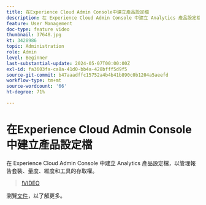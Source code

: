 ```yaml
---
title: 在Experience Cloud Admin Console中建立產品設定檔
description: 在 Experience Cloud Admin Console 中建立 Analytics 產品設定檔，以管理報告套裝、量度、維度和工具的存取權。
feature: User Management
doc-type: feature video
thumbnail: 37648.jpg
kt: 3428986
topic: Administration
role: Admin
level: Beginner
last-substantial-update: 2024-05-07T00:00:00Z
exl-id: fa3603fa-ca8a-41d0-bb4a-428bfff5d9f5
source-git-commit: b47aaadffc15752a4b4b41b890c0b1204a5aeefd
workflow-type: tm+mt
source-wordcount: '66'
ht-degree: 71%

---
```


# 在Experience Cloud Admin Console中建立產品設定檔

在 Experience Cloud Admin Console 中建立 Analytics 產品設定檔，以管理報告套裝、量度、維度和工具的存取權。

>[!VIDEO](https://video.tv.adobe.com/v/3448818/?learn=on&captions=chi_hant)

瀏覽[文件](https://experienceleague.adobe.com/zh-hant/docs/analytics/admin/admin-console/permissions/product-profile)，以了解更多。
